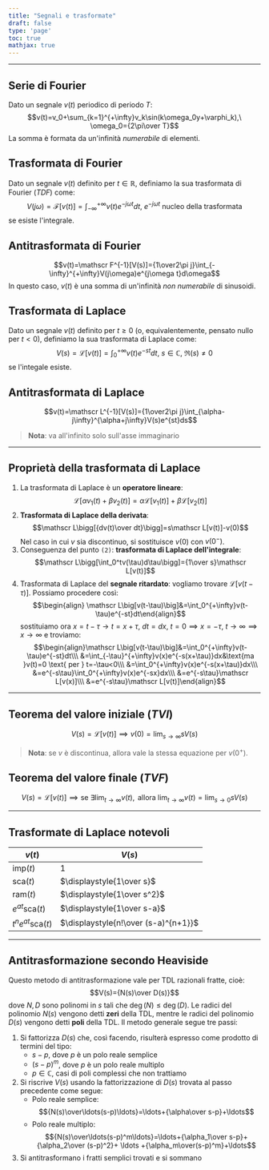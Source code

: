 ```yaml
---
title: "Segnali e trasformate"
draft: false
type: 'page'
toc: true
mathjax: true
---
```


---
## Serie di Fourier

Dato un segnale $v(t)$ periodico di periodo $T$:$$v(t)=v_0+\sum_{k=1}^{+\infty}v_k\sin(k\omega_0y+\varphi_k),\ \omega_0={2\pi\over T}$$
La somma è formata da un'infinità *numerabile* di elementi.

## Trasformata di Fourier

Dato un segnale $v(t)$ definito per $t\in\mathbb R$, definiamo la sua trasformata di Fourier (*TDF*) come:$$V(j\omega)=\mathscr F[v(t)]=\int_{-\infty}^{+\infty}v(t)e^{-j\omega t}dt,\ e^{-j\omega t}\text{ nucleo della trasformata}$$
se esiste l'integrale.

## Antitrasformata di Fourier

$$v(t)=\mathscr F^{-1}[V(s)]={1\over2\pi j}\int_{-\infty}^{+\infty}V(j\omega)e^{j\omega t}d\omega$$
In questo caso, $v(t)$ è una somma di un'infinità *non numerabile* di sinusoidi.

## Trasformata di Laplace

Dato un segnale $v(t)$ definito per $t\geq0$ (o, equivalentemente, pensato nullo per $t<0$), definiamo la sua trasformata di Laplace come:$$V(s)=\mathscr L[v(t)]=\int_0^{+\infty}v(t)e^{-st}dt,\ s\in\mathbb C,\ \Re(s)\ne0$$
se l'integale esiste.

## Antitrasformata di Laplace

$$v(t)=\mathscr L^{-1}[V(s)]={1\over2\pi j}\int_{\alpha-j\infty}^{\alpha+j\infty}V(s)e^{st}ds$$
>**Nota**: va all'infinito solo sull'asse immaginario

---

## Proprietà della trasformata di Laplace

1. La trasformata di Laplace è un **operatore lineare**:$$\mathscr L[\alpha v_1(t)+\beta v_2(t)]=\alpha\mathscr L[v_1(t)]+\beta\mathscr L[v_2(t)]$$
2. **Trasformata di Laplace della derivata**:$$\mathscr L\bigg[{dv(t)\over dt}\bigg]=s\mathscr L[v(t)]-v(0)$$Nel caso in cui $v$ sia discontinuo, si sostituisce $v(0)$ con $v(0^-)$.
3. Conseguenza del punto `(2)`: **trasformata di Laplace dell'integrale**:$$\mathscr L\bigg[\int_0^tv(\tau)d\tau\bigg]={1\over s}\mathscr L[v(t)]$$
4. Trasformata di Laplace del **segnale ritardato**: vogliamo trovare $\mathscr L\big[v(t-\tau)\big]$. Possiamo procedere così:
    $$\begin{align}
\mathscr L\big[v(t-\tau)\big]&=\int_0^{+\infty}v(t-\tau)e^{-st}dt\end{align}$$sostituiamo ora $x=t-\tau\to t=x+\tau,\ dt=dx,\ t=0\implies x=-\tau,\ t\to\infty\implies x\to\infty$ e troviamo:$$\begin{align}\mathscr L\big[v(t-\tau)\big]&=\int_0^{+\infty}v(t-\tau)e^{-st}dt\\\
&=\int_{-\tau}^{+\infty}v(x)e^{-s(x+\tau)}dx&\text{ma }v(t)=0 \text{ per } t=-\tau<0\\\
&=\int_0^{+\infty}v(x)e^{-s(x+\tau)}dx\\\
&=e^{-s\tau}\int_0^{+\infty}v(x)e^{-sx}dx\\\
&=e^{-s\tau}\mathscr L[v(x)]\\\
&=e^{-s\tau}\mathscr L[v(t)]\end{align}$$

---

## Teorema del valore iniziale (*TVI*)

$$V(s)=\mathscr L[v(t)]\implies v(0)=\lim_{s\to\infty}sV(s)$$
>**Nota**: se $v$ è discontinua, allora vale la stessa equazione per $v(0^+)$.

## Teorema del valore finale (*TVF*)

$$V(s)=\mathscr L[v(t)]\implies\text{se }\exists\lim_{t\to\infty}v(t),\text{ allora }\lim_{t\to\infty}v(t)=\lim_{s\to0}sV(s)$$

---

## Trasformate di Laplace notevoli

| $v(t)$                   | $V(s)$                      |
| ------------------------ | --------------------------- |
| $\text{imp}(t)$          | $1$                         |
| $\text{sca}(t)$          | $\displaystyle{1\over s}$   |
| $\text{ram}(t)$          | $\displaystyle{1\over s^2}$ |
| $e^{at}\text{sca}(t)$    | $\displaystyle{1\over s-a}$ |
| $t^ne^{at}\text{sca}(t)$ | $\displaystyle{n!\over (s-a)^{n+1}}$                            |

---

## Antitrasformazione secondo Heaviside

Questo metodo di antitrasformazione vale per TDL razionali fratte, cioè:$$V(s)={N(s)\over D(s)}$$
dove $N,D$ sono polinomi in $s$ tali che $\deg(N)\leq\deg(D)$.
Le radici del polinomio $N(s)$ vengono detti **zeri** della TDL, mentre le radici del polinomio $D(s)$ vengono detti **poli** della TDL.
Il metodo generale segue tre passi:

1. Si fattorizza $D(s)$ che, così facendo, risulterà espresso come prodotto di termini del tipo:
	- $s-p$, dove $p$ è un polo reale semplice
	- $(s-p)^m$, dove $p$ è un polo reale multiplo
	- $p\in\mathbb C$, casi di poli complessi che non trattiamo
2. Si riscrive $V(s)$ usando la fattorizzazione di $D(s)$ trovata al passo precedente come segue:
	- Polo reale semplice: $${N(s)\over\ldots(s-p)\ldots}=\ldots+{\alpha\over s-p}+\ldots$$
	- Polo reale multiplo:$${N(s)\over\ldots(s-p)^m\ldots}=\ldots+{\alpha_1\over s-p}+{\alpha_2\over (s-p)^2}+ \ldots +{\alpha_m\over(s-p)^m}+\ldots$$
3. Si antitrasformano i fratti semplici trovati e si sommano
